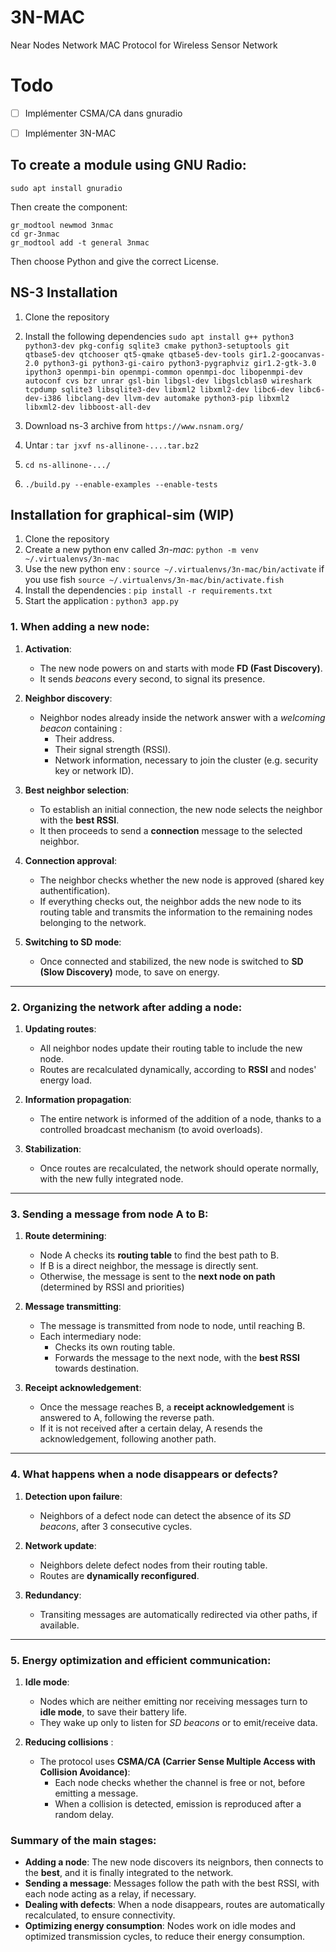 # 3N-MAC
Near Nodes Network MAC Protocol for Wireless Sensor Network

# Todo
- [ ] Implémenter CSMA/CA dans gnuradio
- [ ] Implémenter 3N-MAC


## To create a module using GNU Radio:
```
sudo apt install gnuradio 
```

Then create the component:
```
gr_modtool newmod 3nmac
cd gr-3nmac
gr_modtool add -t general 3nmac
```
Then choose Python and give the correct License.

## NS-3 Installation
1. Clone the repository
2. Install the following dependencies 
```sudo apt install g++ python3 python3-dev pkg-config sqlite3 cmake python3-setuptools git qtbase5-dev qtchooser qt5-qmake qtbase5-dev-tools gir1.2-goocanvas-2.0 python3-gi python3-gi-cairo python3-pygraphviz gir1.2-gtk-3.0 ipython3 openmpi-bin openmpi-common openmpi-doc libopenmpi-dev autoconf cvs bzr unrar gsl-bin libgsl-dev libgslcblas0 wireshark tcpdump sqlite3 libsqlite3-dev libxml2 libxml2-dev libc6-dev libc6-dev-i386 libclang-dev llvm-dev automake python3-pip libxml2 libxml2-dev libboost-all-dev```

3. Download ns-3 archive from `https://www.nsnam.org/`
4. Untar : `tar jxvf ns-allinone-....tar.bz2`
5. `cd ns-allinone-.../`
6. `./build.py --enable-examples --enable-tests`

## Installation for graphical-sim (WIP)
1. Clone the repository
2. Create a new python env called *3n-mac*: `python -m venv ~/.virtualenvs/3n-mac`
3. Use the new python env : `source ~/.virtualenvs/3n-mac/bin/activate` if you use fish `source ~/.virtualenvs/3n-mac/bin/activate.fish`
4. Install the dependencies : `pip install -r requirements.txt`
5. Start the application : `python3 app.py`





### **1. When adding a new node:**

1. **Activation**:
   - The new node powers on and starts with mode **FD (Fast Discovery)**.
   - It sends *beacons* every second, to signal its presence.

2. **Neighbor discovery**:
   - Neighbor nodes already inside the network answer with a *welcoming beacon* containing :
     - Their address.
     - Their signal strength (RSSI).
     - Network information, necessary to join the cluster (e.g. security key or network ID).

3. **Best neighbor selection**:
   - To establish an initial connection, the new node selects the neighbor with the **best RSSI**.
   - It then proceeds to send a **connection** message to the selected neighbor.

4. **Connection approval**:
   - The neighbor checks whether the new node is approved (shared key authentification).
   - If everything checks out, the neighbor adds the new node to its routing table and transmits the information to the remaining nodes belonging to the network.

5. **Switching to SD mode**:
   - Once connected and stabilized, the new node is switched to **SD (Slow Discovery)** mode, to save on energy.

---

### **2. Organizing the network after adding a node:**

1. **Updating routes**:
   - All neighbor nodes update their routing table to include the new node.
   - Routes are recalculated dynamically, according to **RSSI** and nodes' energy load.

2. **Information propagation**:
   - The entire network is informed of the addition of a node, thanks to a controlled broadcast mechanism (to avoid overloads).

3. **Stabilization**:
   - Once routes are recalculated, the network should operate normally, with the new fully integrated node.

---

### **3. Sending a message from node A to B:**

1. **Route determining**:
   - Node A checks its **routing table** to find the best path to B.
   - If B is a direct neighbor, the message is directly sent.
   - Otherwise, the message is sent to the **next node on path** (determined by RSSI and priorities)

2. **Message transmitting**:
   - The message is transmitted from node to node, until reaching B.
   - Each intermediary node:
     - Checks its own routing table.
     - Forwards the message to the next node, with the **best RSSI** towards destination.

3. **Receipt acknowledgement**:
   - Once the message reaches B, a **receipt acknowledgement** is answered to A, following the reverse path.
   - If it is not received after a certain delay, A resends the acknowledgement, following another path.

---

### **4. What happens when a node disappears or defects?**

1. **Detection upon failure**:
   - Neighbors of a defect node can detect the absence of its *SD beacons*, after 3 consecutive cycles.

2. **Network update**:
   - Neighbors delete defect nodes from their routing table.
   - Routes are **dynamically reconfigured**. 

3. **Redundancy**:
   - Transiting messages are automatically redirected via other paths, if available.

---

### **5. Energy optimization and efficient communication:**

1. **Idle mode**:
   - Nodes which are neither emitting nor receiving messages turn to **idle mode**, to save their battery life.
   - They wake up only to listen for *SD beacons* or to emit/receive data.

2. **Reducing collisions** :
   - The protocol uses **CSMA/CA (Carrier Sense Multiple Access with Collision Avoidance)**:
     - Each node checks whether the channel is free or not, before emitting a message.
     - When a collision is detected, emission is reproduced after a random delay.


### **Summary of the main stages:**

- **Adding a node**: The new node discovers its neignbors, then connects to the **best**, and it is finally integrated to the network.
- **Sending a message**: Messages follow the path with the best RSSI, with each node acting as a relay, if necessary.
- **Dealing with defects**: When a node disappears, routes are automatically recalculated, to ensure connectivity.
- **Optimizing energy consumption**: Nodes work on idle modes and optimized transmission cycles, to reduce their energy consumption.
